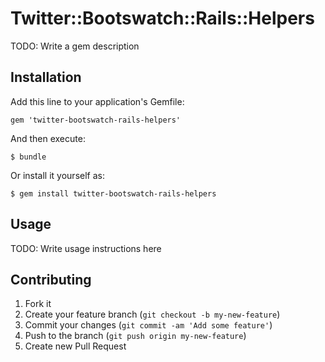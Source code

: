 # Twitter::Bootswatch::Rails::Helpers

TODO: Write a gem description

## Installation

Add this line to your application's Gemfile:

    gem 'twitter-bootswatch-rails-helpers'

And then execute:

    $ bundle

Or install it yourself as:

    $ gem install twitter-bootswatch-rails-helpers

## Usage

TODO: Write usage instructions here

## Contributing

1. Fork it
2. Create your feature branch (`git checkout -b my-new-feature`)
3. Commit your changes (`git commit -am 'Add some feature'`)
4. Push to the branch (`git push origin my-new-feature`)
5. Create new Pull Request
